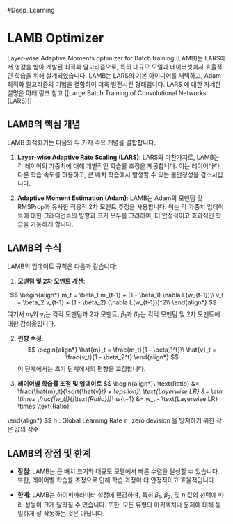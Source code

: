 #Deep_Learning 

# LAMB Optimizer

Layer-wise Adaptive Moments optimizer for Batch training (LAMB)는 LARS에서 영감을 받아 개발된 최적화 알고리즘으로, 특히 대규모 모델과 데이터셋에서 효율적인 학습을 위해 설계되었습니다. LAMB는 LARS의 기본 아이디어를 채택하고, Adam 최적화 알고리즘의 기법을 결합하여 더욱 발전시킨 형태입니다.
LARS 에 대한 자세한 설명은 아래 링크 참고
[[Large Batch Training of Convolutional Networks (LARS)]]
## LAMB의 핵심 개념

LAMB 최적화기는 다음의 두 가지 주요 개념을 결합합니다:

1. **Layer-wise Adaptive Rate Scaling (LARS)**: LARS와 마찬가지로, LAMB는 각 레이어의 가중치에 대해 개별적인 학습률 조정을 제공합니다. 이는 레이어마다 다른 학습 속도를 허용하고, 큰 배치 학습에서 발생할 수 있는 불안정성을 감소시킵니다.

2. **Adaptive Moment Estimation (Adam)**: LAMB는 Adam의 모멘텀 및 RMSProp과 유사한 적응적 2차 모멘트 추정을 사용합니다. 이는 각 가중치 업데이트에 대한 그래디언트의 방향과 크기 모두를 고려하여, 더 안정적이고 효과적인 학습을 가능하게 합니다.

## LAMB의 수식

LAMB의 업데이트 규칙은 다음과 같습니다:

1. **모멘텀 및 2차 모멘트 계산**:

$$
\begin{align*}
   m_t = \beta_1 m_{t-1} + (1 - \beta_1) \nabla L(w_{t-1})\\
   v_t = \beta_2 v_{t-1} + (1 - \beta_2) (\nabla L(w_{t-1}))^2\\
\end{align*}
$$
   여기서 $m_t$​와 $v_t$​는 각각 모멘텀과 2차 모멘트, $β_1​$과 $β_2$​는 각각 모멘텀 및 2차 모멘트에 대한 감쇠율입니다.
   
2. **편향 수정**:
$$
\begin{align*}
\hat{m}_t = \frac{m_t}{1 - \beta_1^t}\\
\hat{v}_t = \frac{v_t}{1 - \beta_2^t}
\end{align*}
$$
이 단계에서는 초기 단계에서의 편향을 교정합니다.

3. **레이어별 학습률 조정 및 업데이트**
$$
\begin{align*}\\
\text{Ratio} &= \frac{\hat{m}_t}{\sqrt{\hat{v}_t} + \epsilon}\\
\text{Layerwise LR} &= \eta \times \frac{\|w_t\|}{\|\text{Ratio}\|}\\
w_{t+1} &= w_t - \text{Layerwise LR} \times \text{Ratio}

\end{align*}
$$
$\eta$ : Global Learning Rate
$\epsilon$ : zero devision 을 방지하기 위한 작은 값의 상수

## LAMB의 장점 및 한계

- **장점**: LAMB는 큰 배치 크기와 대규모 모델에서 빠른 수렴을 달성할 수 있습니다. 또한, 레이어별 학습률 조정으로 인해 학습 과정이 더 안정적이고 효율적입니다.
    
- **한계**: LAMB는 하이퍼파라미터 설정에 민감하며, 특히 $β_1​$, $β_2$​, 및 $\eta$ 값의 선택에 따라 성능이 크게 달라질 수 있습니다. 또한, 모든 유형의 아키텍처나 문제에 대해 동일하게 잘 작동하는 것은 아닙니다.
